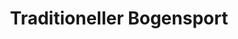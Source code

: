 ---
title: "Traditioneller Bogensport"
url: /roettenbach/traditioneller-bogensport/
shop: Outdoor
---